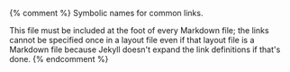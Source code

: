{% comment %}
Symbolic names for common links.

This file must be included at the foot of every Markdown file; the
links cannot be specified once in a layout file even if that layout
file is a Markdown file because Jekyll doesn't expand the link
definitions if that's done.
{% endcomment %}

[arxiv]: http://arxiv.org/

[bartel-recalibrate]: http://www.tombartel.de/blog/recalibrate-your-productivity-sensors/
[bash]: https://en.wikipedia.org/wiki/Bash_(Unix_shell)
[bitbucket]: http://bitbucket.org
[bpco]: https://www.amazon.com/Building-Powerful-Community-Organizations-Personal/dp/0977151808/
[brown-titus]: http://ivory.idyll.org/

[choose-license]: http://choosealicense.com/
[contributor-covenant]: http://contributor-covenant.org/
[covenant]: https://www.contributor-covenant.org

[figshare]: http://figshare.com/

[git]: https://git-scm.com/
[git-dropbox]: https://github.com/anishathalye/git-remote-dropbox
[git-lesson]: https://swcarpentry.github.io/git-novice/
[github]: http://github.com
[gitlab]: http://gitlab.com
[good-enough]: https://arxiv.org/abs/1609.00037

[jenkins-primer]: http://www.nickjenkins.net/prose/projectPrimer.pdf
[jors]: http://openresearchsoftware.metajnl.com/
[joss]: http://joss.theoj.org/

[kuchner-marketing]: https://www.amazon.com/Marketing-Scientists-Shine-Tough-Times/dp/1597269948/

[make-lesson]: https://swcarpentry.github.io/make-novice/
[matlab]: https://www.mathworks.com/products/matlab.html

[noble-rules]: http://journals.plos.org/ploscompbiol/article?id=10.1371/journal.pcbi.1000424

[osi-license-list]: http://opensource.org/licenses

[performance-review]: https://hackernoon.com/a-guide-to-giving-your-cats-their-annual-performance-review-fbf14610305
[producing-oss-pitfalls]: http://producingoss.com/en/producingoss.html#common-pitfalls
[python]: http://www.python.org
[python-lesson]: https://swcarpentry.github.io/python-novice-gapminder/
[python-packaging]: https://packaging.python.org/

[quote-hoye]: https://twitter.com/mhoye/status/805611816197955585
[quote-raj]: http://rajlaboratory.blogspot.ca/2016/03/from-over-reproducibility-to.html
[quote-schauenberg]: https://twitter.com/mrtazz/status/767438616167608320

[r]: https://www.r-project.org/
[recurse-social-rules]: https://www.recurse.com/manual#sub-sec-social-rules
[ride-like-a-girl]: https://medium.com/@nkkl/ride-like-a-girl-1d5524e25d3a
[robinson-crunch-mode]: http://www.igda.org/?page=crunchsixlessons
[rse]: http://www.rse.ac.uk/

[shell-lesson]: https://swcarpentry.github.io/shell-novice/
[smart-bear-code-review]: https://smartbear.com/SmartBear/media/pdfs/best-kept-secrets-of-peer-code-review.pdf
[software-paper-authorship]: http://ivory.idyll.org/blog/2015-authorship-on-software-papers.html
[sourceforge]: http://sourceforge.net
[sphinx]: http://www.sphinx-doc.org/
[standage-daniel]: https://standage.github.io/
[steinmacher-barriers]: http://www.igor.pro.br/publica/papers/GSD_CSCW2014.pdf
[stupidity-driven]: http://ivory.idyll.org/blog/2014-research-coding.html
[swc-git]: https://swcarpentry.github.io/git-novice/
[swc-shell]: http://swcarpentry.github.io/shell-novice/

[t3]: http://teachtogether.tech
[taschuk-rules]: http://journals.plos.org/ploscompbiol/article?id=10.1371/journal.pcbi.1005412
[tldr-gpl]: https://tldrlegal.com/license/gnu-general-public-license-v3-(gpl-3)
[tyranny-structurelessness]: http://www.jofreeman.com/joreen/tyranny.htm

[vanderplas-licensing]: http://www.astrobetter.com/blog/2014/03/10/the-whys-and-hows-of-licensing-scientific-code/

[what-is-rse]: http://www.rse.ac.uk/who.html
[wilson-greg]: http://third-bit.com

[zenodo]: https://zenodo.org/
